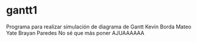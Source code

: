 # gantt1
Programa para realizar simulación de diagrama de Gantt
Kevin Borda
Mateo Yate
Brayan Paredes
No sé que más poner
AJUAAAAAA
